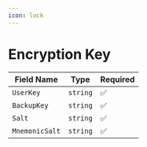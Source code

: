 ```yaml
---
icon: lock
---
```


# Encryption Key

| Field Name     | Type     | Required |
| -------------- | -------- | -------- |
| `UserKey`      | `string` | ✅        |
| `BackupKey`    | `string` | ✅        |
| `Salt`         | `string` | ✅        |
| `MnemonicSalt` | `string` | ✅        |
